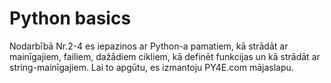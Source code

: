 # Python basics
Nodarbībā Nr.2-4 es iepazinos ar Python-a pamatiem, kā strādāt ar mainīgajiem, failiem, dažādiem cikliem, kā definēt funkcijas un kā strādāt ar string-mainīgajiem. Lai to apgūtu, es izmantoju PY4E.com mājaslapu.
